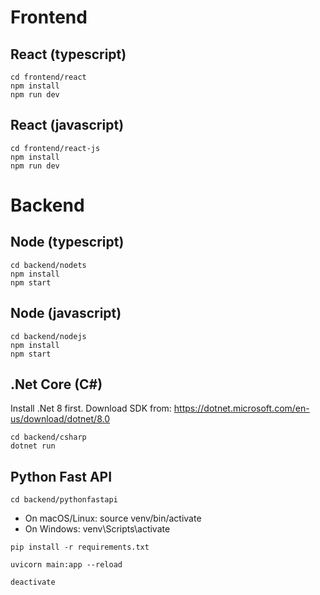 # Frontend

## React (typescript)

```
cd frontend/react
npm install
npm run dev
```

## React (javascript)

```
cd frontend/react-js
npm install
npm run dev
```

# Backend

## Node (typescript)

```
cd backend/nodets
npm install
npm start
```

## Node (javascript)

```
cd backend/nodejs
npm install
npm start
```

## .Net Core (C#)

Install .Net 8 first. Download SDK from: https://dotnet.microsoft.com/en-us/download/dotnet/8.0

```
cd backend/csharp
dotnet run
```

## Python Fast API

```
cd backend/pythonfastapi
```

- On macOS/Linux: source venv/bin/activate
- On Windows: venv\Scripts\activate

```
pip install -r requirements.txt

uvicorn main:app --reload

deactivate
```
